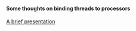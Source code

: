 #### Some thoughts on binding threads to processors 

[A brief presentation](https://github.com/davedice/davedice.github.io/blob/main/files-flatstore/dice-binding-V9.pdf)


